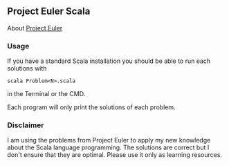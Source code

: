 ## Project Euler Scala

About [Project Euler](https://projecteuler.net/)

### Usage

If you have a standard Scala installation you should be able to run each solutions with

    scala Problem<N>.scala

in the Terminal or the CMD.

Each program will only print the solutions of each problem.

### Disclaimer

I am using the problems from Project Euler to apply my new knowledge about the Scala language programming. The solutions
are correct but I don't ensure that they are optimal. Please use it only as learning resources.